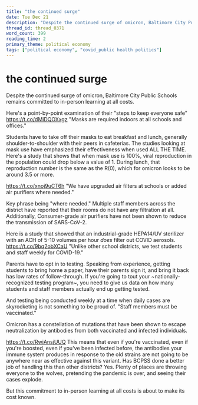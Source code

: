 ```yaml
---
title: "the continued surge"
date: Tue Dec 21
description: "Despite the continued surge of omicron, Baltimore City Public Schools remains committed to in-person learning at all costs."
thread_id: thread_0371
word_count: 399
reading_time: 2
primary_theme: political economy
tags: ["political economy", "covid_public health politics"]
---
```


# the continued surge

Despite the continued surge of omicron, Baltimore City Public Schools remains committed to in-person learning at all costs.

Here's a point-by-point examination of their "steps to keep everyone safe" https://t.co/dMiDQOXxgz "Masks are required indoors at all schools and offices."

Students have to take off their masks to eat breakfast and lunch, generally shoulder-to-shoulder with their peers in cafeterias. The studies looking at mask use have emphasized their effectiveness when used ALL THE TIME. Here's a study that shows that when mask use is 100%, viral reproduction in the population could drop below a value of 1. During lunch, that reproduction number is the same as the R(0), which for omicron looks to be around 3.5 or more.

https://t.co/xnoj9uCT6h "We have upgraded air filters at schools or added air purifiers where needed."

Key phrase being "where needed." Multiple staff members across the district have reported that their rooms do not have any filtration at all. Additionally, Consumer-grade air purifiers have not been shown to reduce the transmission of SARS-CoV-2.

Here is a study that showed that an industrial-grade HEPA14/UV sterilizer with an ACH of 5-10 volumes per hour *does* filter out COVID aerosols.
 https://t.co/9bq2obXCaU "Unlike other school districts, we test students and staff weekly for COVID-19."

Parents have to opt in to testing. Speaking from experience, getting students to bring home a paper, have their parents sign it, and bring it back has low rates of follow-through. If you're going to tout your ~nationally-recognized testing program~, you need to give us data on how many students and staff members actually end up getting tested.

And testing being conducted weekly at a time when daily cases are skyrocketing is not something to be proud of. "Staff members must be vaccinated."

Omicron has a constellation of mutations that have been shown to escape neutralization by antibodies from both vaccinated and infected individuals.

https://t.co/RwiAnsjUUQ This means that even if you're vaccinated, even if you're boosted, even if you've been infected before, the antibodies your immune system produces in response to the old strains are not going to be anywhere near as effective against this variant. Has BCPSS done a better job of handling this than other districts? Yes. Plenty of places are throwing everyone to the wolves, pretending the pandemic is over, and seeing their cases explode.

But this commitment to in-person learning at all costs is about to make its cost known.